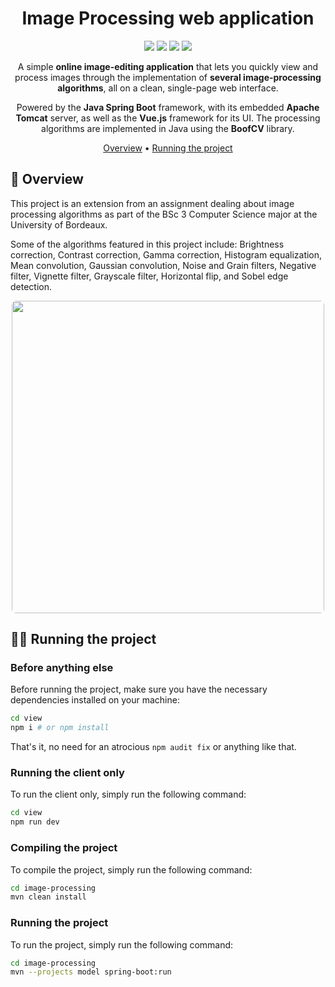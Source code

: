 <div align="center">

# Image Processing web application

![](https://img.shields.io/badge/Made_with-TypeScript_v5.2.2-blue??style=flat&logo=TypeScript&logoColor=white)
![](https://img.shields.io/badge/Java-11-orange.svg)
![](https://img.shields.io/badge/License-MIT-blue.svg)
![](https://img.shields.io/badge/build-passing-limegreen.svg)

A simple **online image-editing application** that lets you quickly view and process images through the implementation of **several image-processing algorithms**, all on a clean, single-page web interface.

Powered by the **Java Spring Boot** framework, with its embedded **Apache Tomcat** server, as well as the **Vue.js** framework for its UI. The processing algorithms are implemented in Java using the **BoofCV** library.

[Overview](#🌱-overview) •
[Running the project](#🏃🏽-running-the-project)

</div>

## 🌱 Overview

This project is an extension from an assignment dealing about image processing algorithms as part of the BSc 3 Computer Science major at the University of Bordeaux.

Some of the algorithms featured in this project include: Brightness correction, Contrast correction, Gamma correction, Histogram equalization, Mean convolution, Gaussian convolution, Noise and Grain filters, Negative filter, Vignette filter, Grayscale filter, Horizontal flip, and Sobel edge detection.

<div align="center">
<img src="view/assets/example.gif" width="500" style="border-radius: 0.5em;"/>
</div>

## 🏃🏽 Running the project

### Before anything else

Before running the project, make sure you have the necessary dependencies installed on your machine:

```sh
cd view
npm i # or npm install
```

That's it, no need for an atrocious `npm audit fix` or anything like that.

### Running the client only

To run the client only, simply run the following command:

```sh
cd view
npm run dev
```

### Compiling the project

To compile the project, simply run the following command:

```sh
cd image-processing
mvn clean install
```

### Running the project

To run the project, simply run the following command:

```sh
cd image-processing
mvn --projects model spring-boot:run
```